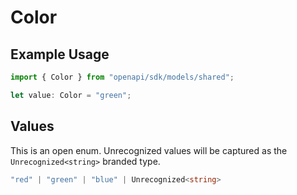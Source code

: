 # Color

## Example Usage

```typescript
import { Color } from "openapi/sdk/models/shared";

let value: Color = "green";
```

## Values

This is an open enum. Unrecognized values will be captured as the `Unrecognized<string>` branded type.

```typescript
"red" | "green" | "blue" | Unrecognized<string>
```